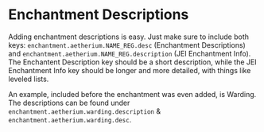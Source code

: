 # Enchantment Descriptions
Adding enchantment descriptions is easy. Just make sure to include both keys: `enchantment.aetherium.NAME_REG.desc` (Enchantment Descriptions) and `enchantment.aetherium.NAME_REG.description` (JEI Enchantment Info). The Enchantent Description key should be a short description, while the JEI Enchantment Info key should be longer and more detailed, with things like leveled lists.

An example, included before the enchantment was even added, is Warding. The descriptions can be found under `enchantment.aetherium.warding.description` & `enchantment.aetherium.warding.desc`.